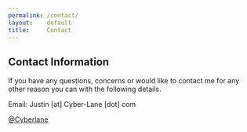 ```yaml
---
permalink: /contact/
layout:    default
title:     Contact
---
```


## Contact Information

If you have any questions, concerns or would like to contact me for any other reason you can with the following details.

Email: Justin [at] Cyber-Lane [dot] com

[<i class="fa fa-twitter"></i> @Cyberlane](http://twitter.com/Cyberlane)

[<i class="fa fa-google-plus"></i>](https://plus.google.com/+JustinNel)

[<i class="fa fa-youtube"></i>](https://www.youtube.com/user/MrCyberlane/)

[<i class="fa fa-github"></i>](https://github.com/Cyberlane/)